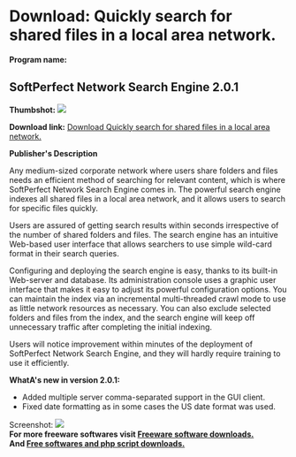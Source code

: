# Download: Quickly search for shared files in a local area network.

**Program name:**

## SoftPerfect Network Search Engine 2.0.1

  
**Thumbshot:** ![](http://www.freewarefiles.com/screenshot/sp_network_search_md.jpg)   
  
**Download link:** [Download Quickly search for shared files in a local area network.](http://freesoftwares.boysofts.com/SoftPerfect-Network-Search-Engine_program_97780.html)  
  


**Publisher's Description**  
  


Any medium-sized corporate network where users share folders and files needs an efficient method of searching for relevant content, which is where SoftPerfect Network Search Engine comes in. The powerful search engine indexes all shared files in a local area network, and it allows users to search for specific files quickly. 

Users are assured of getting search results within seconds irrespective of the number of shared folders and files. The search engine has an intuitive Web-based user interface that allows searchers to use simple wild-card format in their search queries.

Configuring and deploying the search engine is easy, thanks to its built-in Web-server and database. Its administration console uses a graphic user interface that makes it easy to adjust its powerful configuration options. You can maintain the index via an incremental multi-threaded crawl mode to use as little network resources as necessary. You can also exclude selected folders and files from the index, and the search engine will keep off unnecessary traffic after completing the initial indexing.

Users will notice improvement within minutes of the deployment of SoftPerfect Network Search Engine, and they will hardly require training to use it efficiently. 

**WhatA's new in version 2.0.1:**

  * Added multiple server comma-separated support in the GUI client. 
  * Fixed date formatting as in some cases the US date format was used. 

  
  
Screenshot: ![](http://www.freewarefiles.com/screenshot/sp_network_search.jpg)   
**For more freeware softwares visit [Freeware software downloads.](http://freesoftwares.boysofts.com/)**   
**And [Free softwares and php script downloads.](http://www.boysofts.com/)**
